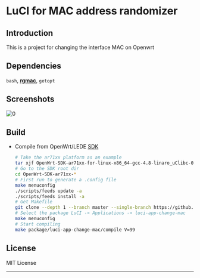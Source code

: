 LuCI for MAC address randomizer
===============================

## Introduction
This is a project for changing the interface MAC on Openwrt

## Dependencies
`bash`, **[rgmac][]**, `getopt`

## Screenshots
![0](https://user-images.githubusercontent.com/7929014/198278355-37d684df-64c0-427e-93b0-0bb2d375f27a.png)

## Build

 - Compile from OpenWrt/LEDE [SDK][]

   ``` bash
   # Take the ar71xx platform as an example
   tar xjf OpenWrt-SDK-ar71xx-for-linux-x86_64-gcc-4.8-linaro_uClibc-0.9.33.2.tar.bz2
   # Go to the SDK root dir
   cd OpenWrt-SDK-ar71xx-*
   # First run to generate a .config file
   make menuconfig
   ./scripts/feeds update -a
   ./scripts/feeds install -a
   # Get Makefile
   git clone --depth 1 --branch master --single-branch https://github.com/muink/luci-app-change-mac.git package/luci-app-change-mac
   # Select the package LuCI -> Applications -> luci-app-change-mac
   make menuconfig
   # Start compiling
   make package/luci-app-change-mac/compile V=99
   ```

## License
MIT License

----------

  [rgmac]: https://github.com/muink/openwrt-rgmac
  [SDK]: http://wiki.openwrt.org/doc/howto/obtain.firmware.sdk
